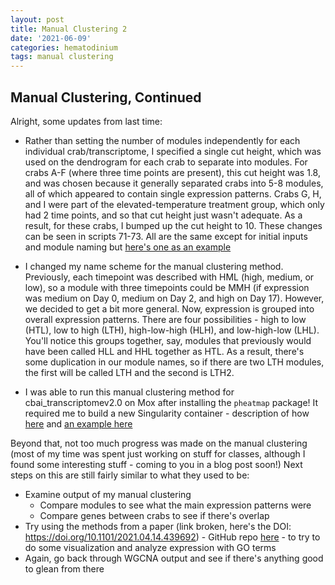 ```yaml
---
layout: post
title: Manual Clustering 2
date: '2021-06-09'
categories: hematodinium
tags: manual clustering
---
```


## Manual Clustering, Continued

Alright, some updates from last time:

- Rather than setting the number of modules independently for each individual crab/transcriptome, I specified a single cut height, which was used on the dendrogram for each crab to separate into modules. For crabs A-F (where three time points are present), this cut height was 1.8, and was chosen because it generally separated crabs into 5-8 modules, all of which appeared to contain single expression patterns. Crabs G, H, and I were part of the elevated-temperature treatment group, which only had 2 time points, and so that cut height just wasn't adequate. As a result, for these crabs, I bumped up the cut height to 10. These changes can be seen in scripts 71-73. All are the same except for initial inputs and module naming but [here's one as an example](https://github.com/afcoyle/hemat_bairdi_transcriptome/blob/main/scripts/7_1_manual_clustering_cbaiv2.0.Rmd)

- I changed my name scheme for the manual clustering method. Previously, each timepoint was described with HML (high, medium, or low), so a module with three timepoints could be MMH (if expression was medium on Day 0, medium on Day 2, and high on Day 17). However, we decided to get a bit more general. Now, expression is grouped into overall expression patterns. There are four possibilities - high to low (HTL), low to high (LTH), high-low-high (HLH), and low-high-low (LHL). You'll notice this groups together, say, modules that previously would have been called HLL and HHL together as HTL. As a result, there's some duplication in our module names, so if there are two LTH modules, the first will be called LTH and the second is LTH2.

- I was able to run this manual clustering method for cbai_transcriptomev2.0 on Mox after installing the `pheatmap`  package! It required me to build a new Singularity container - description of how [here](https://github.com/RobertsLab/resources/discussions/1218) and [an example here](https://github.com/RobertsLab/project-oyster-oa/blob/master/code/Haws/04-methylKit-RStudio.sh)

Beyond that, not too much progress was made on the manual clustering (most of my time was spent just working on stuff for classes, although I found some interesting stuff - coming to you in a blog post soon!) Next steps on this are still fairly similar to what they used to be:

- Examine output of my manual clustering
    - Compare modules to see what the main expression patterns were
    - Compare genes between crabs to see if there's overlap
- Try using the methods from a paper (link broken, here's the DOI: https://doi.org/10.1101/2021.04.14.439692) - GitHub repo [here](https://github.com/echille/Mcapitata_OA_Developmental_Gene_Expression_Timeseries) - to try to do some visualization and analyze expression with GO terms
- Again, go back through WGCNA output and see if there's anything good to glean from there

